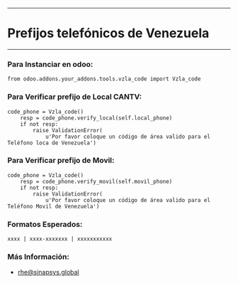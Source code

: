----------------------------------------------

Prefijos telefónicos de Venezuela
=================

----------------------------------------------

### Para Instanciar en odoo:
`from odoo.addons.your_addons.tools.vzla_code import Vzla_code`

### Para Verificar prefijo de Local CANTV:                    
    code_phone = Vzla_code()
        resp = code_phone.verify_local(self.local_phone)
        if not resp:
        	raise ValidationError(
        		u'Por favor coloque un código de área valido para el Teléfono loca de Venezuela')

### Para Verificar prefijo de Movil:                    
    code_phone = Vzla_code()
        resp = code_phone.verify_movil(self.movil_phone)
        if not resp:
        	raise ValidationError(
        		u'Por favor coloque un código de área valido para el Teléfono Movil de Venezuela')

### Formatos Esperados:
`xxxx | xxxx-xxxxxxx | xxxxxxxxxxx `

### Más Información:
- rhe@sinapsys.global

